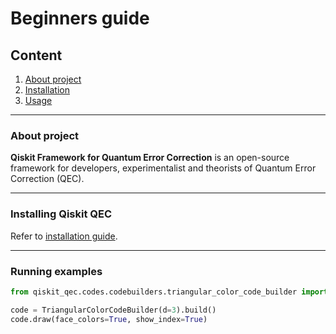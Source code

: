 Beginners guide
===============

## Content
1. [About project](#about-project)
2. [Installation](#installing-qiskit-qec)
3. [Usage](#running-examples)

----

### About project

**Qiskit Framework for Quantum Error Correction** is an open-source framework for developers, experimentalist and theorists of Quantum Error Correction (QEC).

---

### Installing Qiskit QEC

Refer to [installation guide](./installation.md).

----

### Running examples

```python
from qiskit_qec.codes.codebuilders.triangular_color_code_builder import TriangularColorCodeBuilder

code = TriangularColorCodeBuilder(d=3).build()
code.draw(face_colors=True, show_index=True)
```
